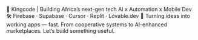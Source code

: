 👑 Kingcode | Building Africa’s next-gen tech
AI x Automation x Mobile Dev
🛠️ Firebase · Supabase · Cursor · Replit · Lovable.dev
🚀 Turning ideas into working apps — fast.
From cooperative systems to AI-enhanced marketplaces.
Let’s build something useful.
